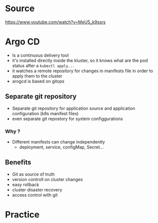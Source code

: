 # Source
https://www.youtube.com/watch?v=MeU5_k9ssrs

# Argo CD
- Is a continuous delivery tool
- it's installed directly inside the kluster, so it knows what are the pod status after a
`kubectl apply...`
- it watches a remote repository for changes in manifests file in order to apply them to the cluster
- arogcd is based on gitops

## Separate git repository
- Separate git repository for application source and application configuration 
(k8s manifest files)
- even separate git repostory for system configgurations

### Why ?
- Different manifests can change independently
    - deployment, service, configMap, Secret...

## Benefits
- Git as source of truth
- version controll on cluster changes
- easy rollback
- cluster disaster recovery
- access control with git

# Practice
